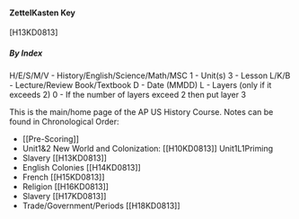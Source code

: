 #### ZettelKasten Key
[H13KD0813]
##### By Index
H/E/S/M/V - History/English/Science/Math/MSC
1 - Unit(s)
3 - Lesson
L/K/B - Lecture/Review Book/Textbook 
D - Date (MMDD) 
L - Layers (only if it exceeds 2)
0 - If the number of layers exceed 2 then put layer 3

This is the main/home page of the AP US History Course. Notes can be found in Chronological Order:
- [[Pre-Scoring]]
- Unit1&2 New World and Colonization: [[H10KD0813]]
Unit1L1Priming
- Slavery [[H13KD0813]]
- English Colonies [[H14KD0813]]
- French [[H15KD0813]]
- Religion [[H16KD0813]]
- Slavery [[H17KD0813]]
- Trade/Government/Periods [[H18KD0813]]
